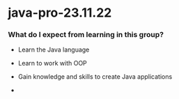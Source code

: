 # java-pro-23.11.22

### What do I expect from learning in this group?

* Learn the Java language

* Learn to work with OOP

* Gain knowledge and skills to create Java applications
* 